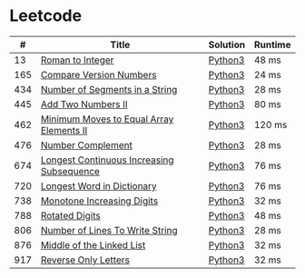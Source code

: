 # Leetcode

| # | Title | Solution | Runtime |
|---| ----- | -------- | ------- |
|13|[ Roman to Integer](https://leetcode.com/problems/roman-to-integer/)|[Python3](./solutions/13.%20Roman%20to%20Integer.py)|48 ms|
|165|[ Compare Version Numbers](https://leetcode.com/problems/compare-version-numbers/)|[Python3](./solutions/165.%20Compare%20Version%20Numbers.py)|24 ms|
|434|[ Number of Segments in a String](https://leetcode.com/problems/number-of-segments-in-a-string/)|[Python3](./solutions/434.%20Number%20of%20Segments%20in%20a%20String.py)|28 ms|
|445|[ Add Two Numbers II](https://leetcode.com/problems/add-two-numbers-ii/)|[Python3](./solutions/445.%20Add%20Two%20Numbers%20II.py)|80 ms|
|462|[ Minimum Moves to Equal Array Elements II](https://leetcode.com/problems/minimum-moves-to-equal-array-elements-ii/)|[Python3](./solutions/462.%20Minimum%20Moves%20to%20Equal%20Array%20Elements%20II.py)|120 ms|
|476|[ Number Complement](https://leetcode.com/problems/number-complement/)|[Python3](./solutions/476.%20Number%20Complement.py)|28 ms|
|674|[ Longest Continuous Increasing Subsequence](https://leetcode.com/problems/longest-continuous-increasing-subsequence/)|[Python3](./solutions/674.%20Longest%20Continuous%20Increasing%20Subsequence.py)|76 ms|
|720|[ Longest Word in Dictionary](https://leetcode.com/problems/longest-word-in-dictionary/)|[Python3](./solutions/720.%20Longest%20Word%20in%20Dictionary.py)|76 ms|
|738|[ Monotone Increasing Digits](https://leetcode.com/problems/monotone-increasing-digits/)|[Python3](./solutions/738.%20Monotone%20Increasing%20Digits.py)|32 ms|
|788|[ Rotated Digits](https://leetcode.com/problems/rotated-digits/)|[Python3](./solutions/788.%20Rotated%20Digits.py)|48 ms|
|806|[ Number of Lines To Write String](https://leetcode.com/problems/number-of-lines-to-write-string/)|[Python3](./solutions/806.%20Number%20of%20Lines%20To%20Write%20String.py)|28 ms|
|876|[ Middle of the Linked List](https://leetcode.com/problems/middle-of-the-linked-list/)|[Python3](./solutions/876.%20Middle%20of%20the%20Linked%20List.py)|32 ms|
|917|[ Reverse Only Letters](https://leetcode.com/problems/reverse-only-letters/)|[Python3](./solutions/917.%20Reverse%20Only%20Letters.py)|32 ms|
